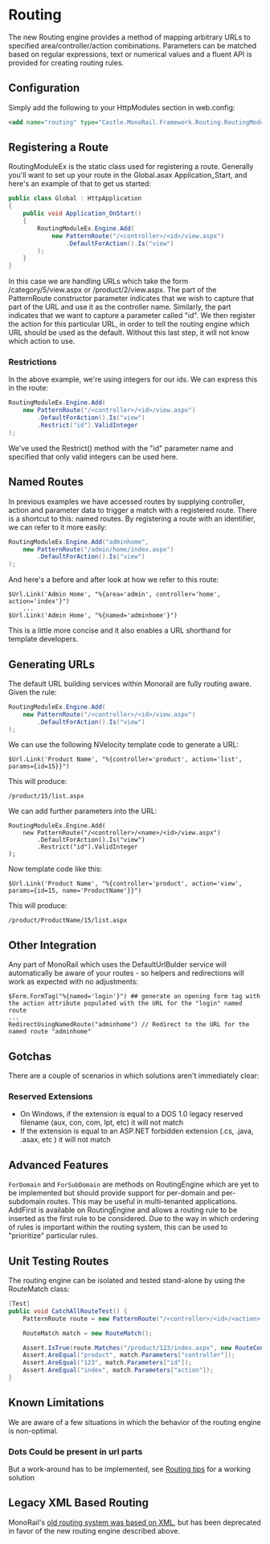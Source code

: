 # Routing

The new Routing engine provides a method of mapping arbitrary URLs to specified area/controller/action combinations. Parameters can be matched based on regular expressions, text or numerical values and a fluent API is provided for creating routing rules.

## Configuration

Simply add the following to your HttpModules section in web.config:

```xml
<add name="routing" type="Castle.MonoRail.Framework.Routing.RoutingModuleEx, Castle.MonoRail.Framework" />
```

## Registering a Route

RoutingModuleEx is the static class used for registering a route. Generally you'll want to set up your route in the Global.asax Application_Start, and here's an example of that to get us started:

```csharp
public class Global : HttpApplication
{
    public void Application_OnStart()
    {
        RoutingModuleEx.Engine.Add(
            new PatternRoute("/<controller>/<id>/view.aspx")
                .DefaultForAction().Is("view")
        );
    }
}
```

In this case we are handling URLs which take the form /category/5/view.aspx or /product/2/view.aspx. The part of the PatternRoute constructor parameter indicates that we wish to capture that part of the URL and use it as the controller name. Similarly, the part indicates that we want to capture a parameter called "id". We then register the action for this particular URL, in order to tell the routing engine which URL should be used as the default. Without this last step, it will not know which action to use.

### Restrictions

In the above example, we're using integers for our ids. We can express this in the route:

```csharp
RoutingModuleEx.Engine.Add(
    new PatternRoute("/<controller>/<id>/view.aspx")
        .DefaultForAction().Is("view")
        .Restrict("id").ValidInteger
);
```

We've used the Restrict() method with the "id" parameter name and specified that only valid integers can be used here.

## Named Routes

In previous examples we have accessed routes by supplying controller, action and parameter data to trigger a match with a registered route. There is a shortcut to this: named routes. By registering a route with an identifier, we can refer to it more easily:

```csharp
RoutingModuleEx.Engine.Add("adminhome",
    new PatternRoute("/admin/home/index.aspx")
        .DefaultForAction().Is("view")
);
```

And here's a before and after look at how we refer to this route:

```
$Url.Link('Admin Home', "%{area='admin', controller='home', action='index'}")
    ...
$Url.Link('Admin Home', "%{named='adminhome'}")
```

This is a little more concise and it also enables a URL shorthand for template developers.

## Generating URLs

The default URL building services within Monorail are fully routing aware. Given the rule:

```csharp
RoutingModuleEx.Engine.Add(
    new PatternRoute("/<controller>/<id>/view.aspx")
        .DefaultForAction().Is("view")
);
```

We can use the following NVelocity template code to generate a URL:

```
$Url.Link('Product Name', "%{controller='product', action='list', params={id=15}}")
```

This will produce:

```
/product/15/list.aspx
```

We can add further parameters into the URL:

```
RoutingModuleEx.Engine.Add(
    new PatternRoute("/<controller>/<name>/<id>/view.aspx")
        .DefaultForAction().Is("view")
        .Restrict("id").ValidInteger
);
```

Now template code like this:

```
$Url.Link('Product Name', "%{controller='product', action='view', params={id=15, name='ProductName'}}")
```

This will produce:

```
/product/ProductName/15/list.aspx
```

## Other Integration

Any part of MonoRail which uses the DefaultUrlBulder service will automatically be aware of your routes - so helpers and redirections will work as expected with no adjustments:

```
$Form.FormTag("%{named='login'}") ## generate an opening form tag with the action attribute populated with the URL for the "login" named route
...
RedirectUsingNamedRoute("adminhome") // Redirect to the URL for the named route "adminhome"
```

## Gotchas

There are a couple of scenarios in which solutions aren't immediately clear:

### Reserved Extensions

* On Windows, if the extension is equal to a DOS 1.0 legacy reserved filename (aux, con, com, lpt, etc) it will not match
* If the extension is equal to an ASP.NET forbidden extension (.cs, .java, .asax, etc ) it will not match

## Advanced Features

`ForDomain` and `ForSubDomain` are methods on RoutingEngine which are yet to be implemented but should provide support for per-domain and per-subdomain routes. This may be useful in multi-tenanted applications. AddFirst is available on RoutingEngine and allows a routing rule to be inserted as the first rule to be considered. Due to the way in which ordering of rules is important within the routing system, this can be used to "prioritize" particular rules.

## Unit Testing Routes

The routing engine can be isolated and tested stand-alone by using the RouteMatch class:

```csharp
[Test]
public void CatchAllRouteTest() {
    PatternRoute route = new PatternRoute("/<controller>/<id>/<action>.aspx");

    RouteMatch match = new RouteMatch();

    Assert.IsTrue(route.Matches("/product/123/index.aspx", new RouteContext(new StubRequest("GET"), null, "/", new Hashtable(), match) > 0);
    Assert.AreEqual("product", match.Parameters["controller"]);
    Assert.AreEqual("123", match.Parameters["id"]);
    Assert.AreEqual("index", match.Parameters["action"]);
}
```

## Known Limitations

We are aware of a few situations in which the behavior of the routing engine is non-optimal.

### Dots Could be present in url parts

But a work-around has to be implemented, see [Routing tips](http://using.castleproject.org/display/MR/Routing+tips) for a working solution

## Legacy XML Based Routing

MonoRail's [old routing system was based on XML](legacy-routing.md), but has been deprecated in favor of the new routing engine described above.
